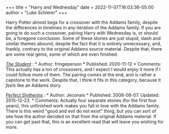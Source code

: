 +++
title = "Harry and Wednesday"
date = 2022-11-07T16:03:36-05:00
author = "Luke Schierer"
+++

Harry Potter almost begs for a crossover with the Addams family, despite the
differences in timelines in any iteration of the Addams family.  If you are
going to do such a crossover, pairing Harry with Wednesday is, or should be, a
foregone conclusion.  Some of these stories are just stupid, slash and similar
themes abound, despite the fact that it is entirely unnecessary, and, frankly,
contrary to the original Addams source material. Despite that, there are some
real gems, some of which are even finished.

_[The Student](https://archiveofourown.org/works/27520378)_
:   * Author: fringeperson
    * Published: 2020-11-12
    * Comments: This actually has a ton of crossovers, and I expect I would
      enjoy it more if I could follow more of them.  The pairing comes at the
      end, and is rather a capstone to the work.  Despite that, I think it fits
      in this category, because it *feels* like an Addams story.

_[Perfect Slytherins](https://web.archive.org/web/20210620143920/https://jeconais.fanficauthors.net/Perfect_Slytherins__Tales_From_The_First_Year/index/)_
:   * Author: Jeconais
    * Published: 2008-08-07. Updated: 2015-12-23.
    * Comments: Actually four separate stories (for the first four years), this
      unfinished work makes you fall in love with the Addams family.  There is
      this weird "good and evil do not exist" thing, but you can sort of see
      how the author decided on that from the original Addams material.  If you
      can get past that, this is an excellent read that will leave you wishing
      for more.


